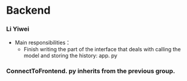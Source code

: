 # Backend
### Li Yiwei
- Main responsibilities：
  - Finish writing the part of the interface that deals with calling the model and storing the history: app. py
### ConnectToFrontend. py inherits from the previous group.

